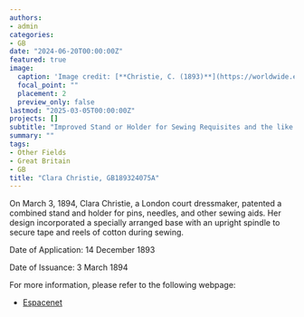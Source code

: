 ```yaml
---
authors:
- admin
categories:
- GB
date: "2024-06-20T00:00:00Z"
featured: true
image:
  caption: 'Image credit: [**Christie, C. (1893)**](https://worldwide.espacenet.com/patent/search/family/032121621/publication/GB189324075A?q=in%3Dclara%20christie&queryLang=en%3Ade%3Afr)'
  focal_point: ""
  placement: 2
  preview_only: false
lastmod: "2025-03-05T00:00:00Z"
projects: []
subtitle: "Improved Stand or Holder for Sewing Requisites and the like."
summary: ""
tags:
- Other Fields
- Great Britain
- GB
title: "Clara Christie, GB189324075A"
---
```

On March 3, 1894, Clara Christie, a London court dressmaker, patented a combined stand and holder for pins, needles, and other sewing aids. Her design incorporated a specially arranged base with an upright spindle to secure tape and reels of cotton during sewing.

Date of Application: 14 December 1893

Date of Issuance: 3 March 1894

For more information, please refer to the following webpage: 

- [Espacenet](https://worldwide.espacenet.com/patent/search/family/032121621/publication/GB189324075A?q=in%3Dclara%20christie&queryLang=en%3Ade%3Afr)
